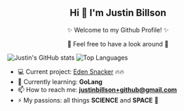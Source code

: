 <h2 align=center>  Hi 👋 I'm Justin Billson </h2>

<p align=center>✨ Welcome to my Github Profile! ✨</p>
<p align=center>👀 Feel free to have a look around 👀</p>

![Justin's GitHub stats](https://github-readme-stats.vercel.app/api?username=JBillson&include_all_commits=true&count_private=true&show_icons=true&theme=radical&hide_title=true&layout=compact&hide=prs) 
![Top Languages](https://github-readme-stats.vercel.app/api/top-langs/?username=JBillson&hide=hlsl,shaderlab,mask,glsl&langs_count=4&layout=compact&theme=radical)

- 💻 Current project: [Eden Snacker](https://www.madebyeden.com/) 🔥🔥
- 🏫 Currently learning: **GoLang** 
- 📫 How to reach me: **justinbillson+github@gmail.com**
- ⚡ My passions: all things **SCIENCE** and **SPACE** 🔭 
